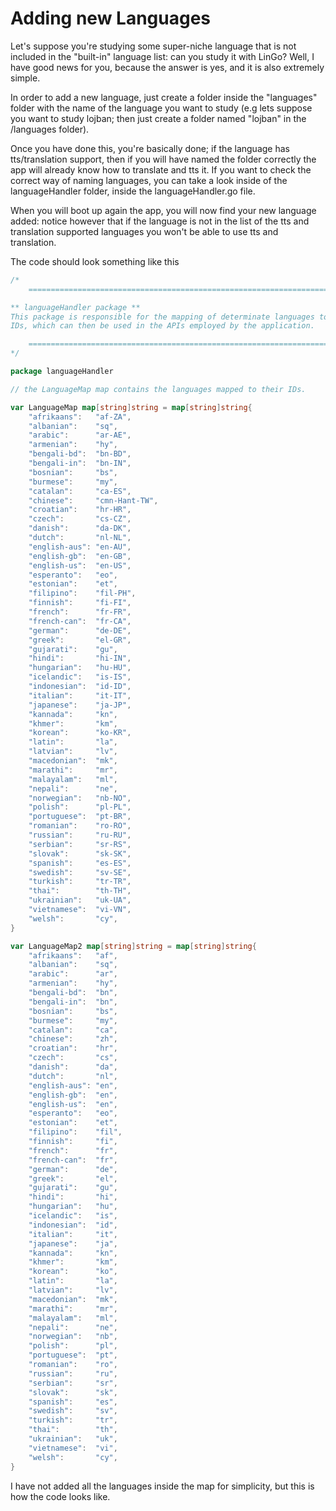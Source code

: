 # Adding new Languages

Let's suppose you're studying some super-niche language that is not included in the "built-in" language list: can you study it with LinGo? Well, I have good news for you, because the answer is yes, and it is also extremely simple.

In order to add a new language, just create a folder inside the "languages" folder with the name of the language you want to study (e.g lets suppose you want to study lojban; then just create a folder named "lojban" in the /languages folder).

Once you have done this, you're basically done; if the language has tts/translation support, then if you will have named the folder correctly the app will already know how to translate and tts it. If you want to check the correct way of naming languages, you can take a look inside of the languageHandler folder, inside the languageHandler.go file.

 When you will boot up again the app, you will now find your new language added: notice however that if the language is not in the list of the tts and translation supported languages you won't be able to use tts and translation. 

The code should look something like this

```go
/*
	=====================================================================

** languageHandler package **
This package is responsible for the mapping of determinate languages to their
IDs, which can then be used in the APIs employed by the application.

    =====================================================================
*/

package languageHandler

// the LanguageMap map contains the languages mapped to their IDs.

var LanguageMap map[string]string = map[string]string{
	"afrikaans":   "af-ZA",
	"albanian":    "sq",
	"arabic":      "ar-AE",
	"armenian":    "hy",
	"bengali-bd":  "bn-BD",
	"bengali-in":  "bn-IN",
	"bosnian":     "bs",
	"burmese":     "my",
	"catalan":     "ca-ES",
	"chinese":     "cmn-Hant-TW",
	"croatian":    "hr-HR",
	"czech":       "cs-CZ",
	"danish":      "da-DK",
	"dutch":       "nl-NL",
	"english-aus": "en-AU",
	"english-gb":  "en-GB",
	"english-us":  "en-US",
	"esperanto":   "eo",
	"estonian":    "et",
	"filipino":    "fil-PH",
	"finnish":     "fi-FI",
	"french":      "fr-FR",
	"french-can":  "fr-CA",
	"german":      "de-DE",
	"greek":       "el-GR",
	"gujarati":    "gu",
	"hindi":       "hi-IN",
	"hungarian":   "hu-HU",
	"icelandic":   "is-IS",
	"indonesian":  "id-ID",
	"italian":     "it-IT",
	"japanese":    "ja-JP",
	"kannada":     "kn",
	"khmer":       "km",
	"korean":      "ko-KR",
	"latin":       "la",
	"latvian":     "lv",
	"macedonian":  "mk",
	"marathi":     "mr",
	"malayalam":   "ml",
	"nepali":      "ne",
	"norwegian":   "nb-NO",
	"polish":      "pl-PL",
	"portuguese":  "pt-BR",
	"romanian":    "ro-RO",
	"russian":     "ru-RU",
	"serbian":     "sr-RS",
	"slovak":      "sk-SK",
	"spanish":     "es-ES",
	"swedish":     "sv-SE",
	"turkish":     "tr-TR",
	"thai":        "th-TH",
	"ukrainian":   "uk-UA",
	"vietnamese":  "vi-VN",
	"welsh":       "cy",
}

var LanguageMap2 map[string]string = map[string]string{
	"afrikaans":   "af",
	"albanian":    "sq",
	"arabic":      "ar",
	"armenian":    "hy",
	"bengali-bd":  "bn",
	"bengali-in":  "bn",
	"bosnian":     "bs",
	"burmese":     "my",
	"catalan":     "ca",
	"chinese":     "zh",
	"croatian":    "hr",
	"czech":       "cs",
	"danish":      "da",
	"dutch":       "nl",
	"english-aus": "en",
	"english-gb":  "en",
	"english-us":  "en",
	"esperanto":   "eo",
	"estonian":    "et",
	"filipino":    "fil",
	"finnish":     "fi",
	"french":      "fr",
	"french-can":  "fr",
	"german":      "de",
	"greek":       "el",
	"gujarati":    "gu",
	"hindi":       "hi",
	"hungarian":   "hu",
	"icelandic":   "is",
	"indonesian":  "id",
	"italian":     "it",
	"japanese":    "ja",
	"kannada":     "kn",
	"khmer":       "km",
	"korean":      "ko",
	"latin":       "la",
	"latvian":     "lv",
	"macedonian":  "mk",
	"marathi":     "mr",
	"malayalam":   "ml",
	"nepali":      "ne",
	"norwegian":   "nb",
	"polish":      "pl",
	"portuguese":  "pt",
	"romanian":    "ro",
	"russian":     "ru",
	"serbian":     "sr",
	"slovak":      "sk",
	"spanish":     "es",
	"swedish":     "sv",
	"turkish":     "tr",
	"thai":        "th",
	"ukrainian":   "uk",
	"vietnamese":  "vi",
	"welsh":       "cy",
}
```

I have not added all the languages inside the map for simplicity, but this is how the code looks like.